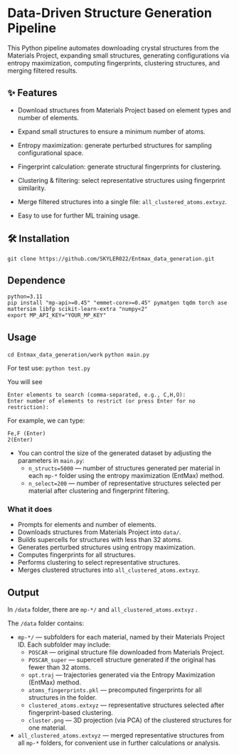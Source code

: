 #  Data-Driven Structure Generation Pipeline

This Python pipeline automates downloading crystal structures from the Materials Project, expanding small structures, generating configurations via entropy maximization, computing fingerprints, clustering structures, and merging filtered results.

## ✨ Features

- Download structures from Materials Project based on element types and number of elements.

- Expand small structures to ensure a minimum number of atoms.

- Entropy maximization: generate perturbed structures for sampling configurational space.

- Fingerprint calculation: generate structural fingerprints for clustering.

- Clustering & filtering: select representative structures using fingerprint similarity.

- Merge filtered structures into a single file: `all_clustered_atoms.extxyz`.

- Easy to use for further ML training usage.

## 🛠️ Installation

```
git clone https://github.com/SKYLER022/Entmax_data_generation.git
```
## Dependence

```
python=3.11
pip install "mp-api>=0.45" "emmet-core>=0.45" pymatgen tqdm torch ase mattersim libfp scikit-learn-extra "numpy<2"
export MP_API_KEY="YOUR_MP_KEY"
```
## Usage
`cd Entmax_data_generation/work` 
`python main.py`

For test use: `python test.py`

You will see
```
Enter elements to search (comma-separated, e.g., C,H,O):
Enter number of elements to restrict (or press Enter for no restriction):
```
For example, we can type:  
```
Fe,F (Enter)
2(Enter)
```

- You can control the size of the generated dataset by adjusting the parameters in `main.py`:
  - `n_structs=5000` — number of structures generated per material in each `mp-*` folder using the entropy maximization (EntMax) method.
  - `n_select=200` — number of representative structures selected per material after clustering and fingerprint filtering.

### What it does
- Prompts for elements and number of elements.
- Downloads structures from Materials Project into `data/`.
- Builds supercells for structures with less than 32 atoms.
- Generates perturbed structures using entropy maximization.
- Computes fingerprints for all structures.
- Performs clustering to select representative structures.
- Merges clustered structures into `all_clustered_atoms.extxyz`.

## Output

In `/data` folder, there are `mp-*/` and `all_clustered_atoms.extxyz` .

The `/data` folder contains:

- `mp-*/` — subfolders for each material, named by their Materials Project ID. Each subfolder may include:
  - `POSCAR` — original structure file downloaded from Materials Project.
  - `POSCAR_super` — supercell structure generated if the original has fewer than 32 atoms.
  - `opt.traj` — trajectories generated via the Entropy Maximization (EntMax) method.
  - `atoms_fingerprints.pkl` — precomputed fingerprints for all structures in the folder.
  - `clustered_atoms.extxyz` — representative structures selected after fingerprint-based clustering.
  - `cluster.png` — 3D projection (via PCA) of the clustered structures for one material.
- `all_clustered_atoms.extxyz` — merged representative structures from all `mp-*` folders, for convenient use in further calculations or analysis.






